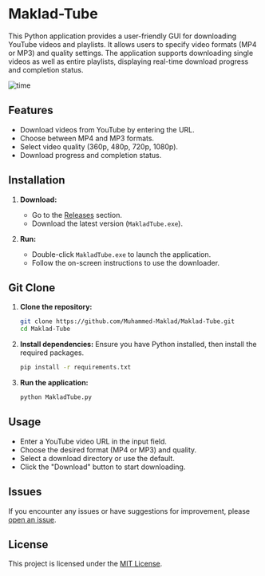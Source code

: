 # Maklad-Tube
This Python application provides a user-friendly GUI for downloading YouTube videos and playlists. It allows users to specify video formats (MP4 or MP3) and quality settings. The application supports downloading single videos as well as entire playlists, displaying real-time download progress and completion status.


![time](https://github.com/Muhammed-Maklad/Maklad-Tube/assets/119490645/04d66951-4b42-410b-a27d-c183ac9fb89d)


## Features

- Download videos from YouTube by entering the URL.
- Choose between MP4 and MP3 formats.
- Select video quality (360p, 480p, 720p, 1080p).
- Download progress and completion status.

## Installation

1. **Download:**
   - Go to the [Releases](https://github.com/Muhammed-Maklad/Maklad-Tube/releases) section.
   - Download the latest version (`MakladTube.exe`).

2. **Run:**
   - Double-click `MakladTube.exe` to launch the application.
   - Follow the on-screen instructions to use the downloader.

## Git Clone    
1. **Clone the repository:**
    ```sh
    git clone https://github.com/Muhammed-Maklad/Maklad-Tube.git
    cd Maklad-Tube
    ```

2. **Install dependencies:**
    Ensure you have Python installed, then install the required packages.
    ```sh
    pip install -r requirements.txt
    ```

3. **Run the application:**
    ```sh
    python MakladTube.py
    ```
## Usage

- Enter a YouTube video URL in the input field.
- Choose the desired format (MP4 or MP3) and quality.
- Select a download directory or use the default.
- Click the "Download" button to start downloading.

## Issues

If you encounter any issues or have suggestions for improvement, please [open an issue](https://github.com/Muhammed-Maklad/Maklad-Tube/issues).

## License

This project is licensed under the [MIT License](LICENSE).
